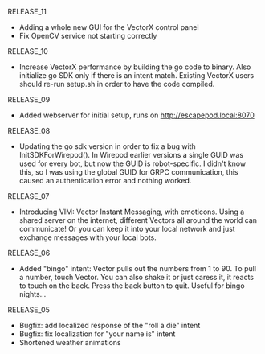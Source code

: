 RELEASE_11
- Adding a whole new GUI for the VectorX control panel
- Fix OpenCV service not starting correctly

RELEASE_10
- Increase VectorX performance by building the go code to binary. Also initialize go SDK only if there is
  an intent match. Existing VectorX users should re-run setup.sh in order to have the code compiled.

RELEASE_09
- Added webserver for initial setup, runs on http://escapepod.local:8070 

RELEASE_08
- Updating the go sdk version in order to fix a bug with InitSDKForWirepod().
  In Wirepod earlier versions a single GUID was used for every bot, but now the GUID is robot-specific. 
  I didn't know this, so I was using the global GUID for GRPC communication, this caused an authentication
  error and nothing worked. 

RELEASE_07
- Introducing VIM: Vector Instant Messaging, with emoticons. Using a shared server on the internet, different Vectors 
all around the world can communicate! Or you can keep it into your local network and just exchange messages
with your local bots.

RELEASE_06
- Added "bingo" intent: Vector pulls out the numbers from 1 to 90. 
  To pull a number, touch Vector. You can also shake it or just caress it, it reacts to touch on
  the back. Press the back button to quit. Useful for bingo nights...

RELEASE_05
- Bugfix: add localized response of the "roll a die" intent
- Bugfix: fix localization for "your name is" intent
- Shortened weather animations